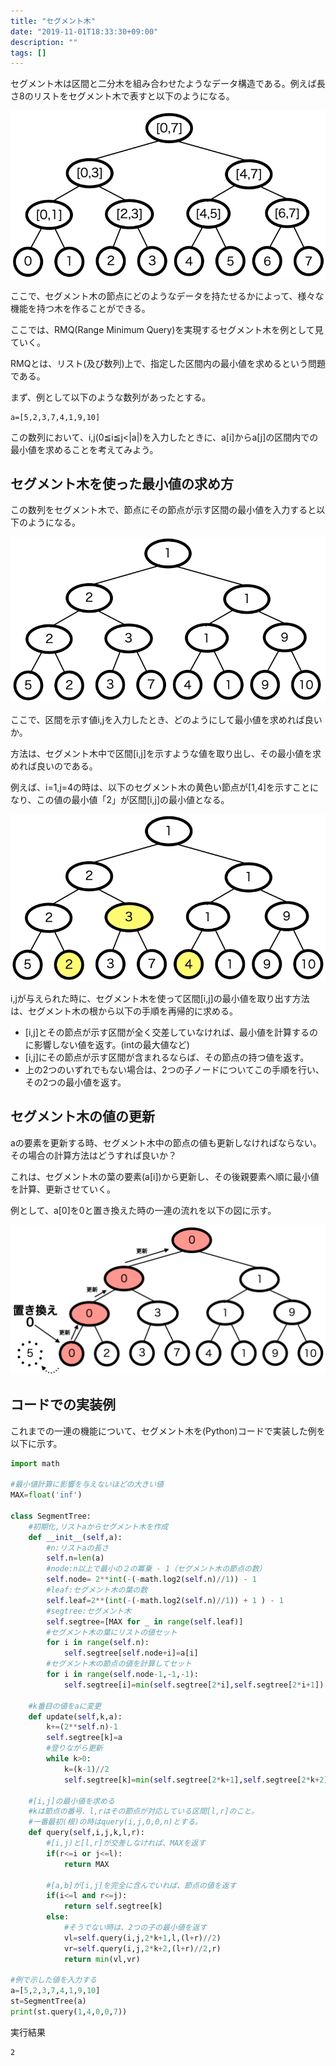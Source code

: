 ```yaml
---
title: "セグメント木"
date: "2019-11-01T18:33:30+09:00"
description: ""
tags: []
---
```


セグメント木は区間と二分木を組み合わせたようなデータ構造である。例えば長さ8のリストをセグメント木で表すと以下のようになる。

![セグメント木例1](./segment_tree1.png)

ここで、セグメント木の節点にどのようなデータを持たせるかによって、様々な機能を持つ木を作ることができる。

ここでは、RMQ(Range Minimum Query)を実現するセグメント木を例として見ていく。

RMQとは、リスト(及び数列)上で、指定した区間内の最小値を求めるという問題である。

まず、例として以下のような数列があったとする。

```
a=[5,2,3,7,4,1,9,10]
```

この数列において、i,j(0≦i≦j<|a|)を入力したときに、a[i]からa[j]の区間内での最小値を求めることを考えてみよう。

## セグメント木を使った最小値の求め方

この数列をセグメント木で、節点にその節点が示す区間の最小値を入力すると以下のようになる。

![セグメント木例2](./segment_tree2.png)

ここで、区間を示す値i,jを入力したとき、どのようにして最小値を求めれば良いか。

方法は、セグメント木中で区間[i,j]を示すような値を取り出し、その最小値を求めれば良いのである。

例えば、i=1,j=4の時は、以下のセグメント木の黄色い節点が[1,4]を示すことになり、この値の最小値「2」が区間[i,j]の最小値となる。

![セグメント木例3](./segment_tree3.png)

i,jが与えられた時に、セグメント木を使って区間[i,j]の最小値を取り出す方法は、セグメント木の根から以下の手順を再帰的に求める。

- [i,j]とその節点が示す区間が全く交差していなければ、最小値を計算するのに影響しない値を返す。(intの最大値など)
- [i,j]にその節点が示す区間が含まれるならば、その節点の持つ値を返す。
- 上の2つのいずれでもない場合は、2つの子ノードについてこの手順を行い、その2つの最小値を返す。

## セグメント木の値の更新

aの要素を更新する時、セグメント木中の節点の値も更新しなければならない。その場合の計算方法はどうすれば良いか？

これは、セグメント木の葉の要素(a[i])から更新し、その後親要素へ順に最小値を計算、更新させていく。

例として、a[0]を0と置き換えた時の一連の流れを以下の図に示す。

![セグメント木例4](./segment_tree4.png)

## コードでの実装例

これまでの一連の機能について、セグメント木を(Python)コードで実装した例を以下に示す。

```python
import math

#最小値計算に影響を与えないほどの大きい値
MAX=float('inf')

class SegmentTree:
    #初期化,リストaからセグメント木を作成
    def __init__(self,a):
        #n:リストaの長さ
        self.n=len(a)
        #node:n以上で最小の２の冪乗 - 1（セグメント木の節点の数）
        self.node= 2**int(-(-math.log2(self.n)//1)) - 1
        #leaf:セグメント木の葉の数
        self.leaf=2**(int(-(-math.log2(self.n)//1)) + 1 ) - 1
        #segtree:セグメント木
        self.segtree=[MAX for _ in range(self.leaf)]
        #セグメント木の葉にリストの値セット
        for i in range(self.n):
            self.segtree[self.node+i]=a[i]
        #セグメント木の節点の値を計算してセット
        for i in range(self.node-1,-1,-1):
            self.segtree[i]=min(self.segtree[2*i],self.segtree[2*i+1])

    #k番目の値をaに変更
    def update(self,k,a):
        k+=(2**self.n)-1
        self.segtree[k]=a
        #登りながら更新
        while k>0:
            k=(k-1)//2
            self.segtree[k]=min(self.segtree[2*k+1],self.segtree[2*k+2])

    #[i,j]の最小値を求める
    #kは節点の番号、l,rはその節点が対応している区間[l,r]のこと。
    #一番最初(根)の時はquery(i,j,0,0,n)とする。
    def query(self,i,j,k,l,r):
        #[i,j)と[l,r]が交差しなければ、MAXを返す
        if(r<=i or j<=l):
            return MAX

        #[a,b]が[i,j]を完全に含んでいれば、節点の値を返す
        if(i<=l and r<=j):
            return self.segtree[k]
        else:
            #そうでない時は、2つの子の最小値を返す
            vl=self.query(i,j,2*k+1,l,(l+r)//2)
            vr=self.query(i,j,2*k+2,(l+r)//2,r)
            return min(vl,vr)

#例で示した値を入力する
a=[5,2,3,7,4,1,9,10]
st=SegmentTree(a)
print(st.query(1,4,0,0,7))

```

実行結果

```
2
```